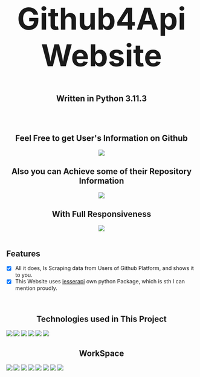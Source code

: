 <h1 align='center' style="font-size:5rem"><b>Github4Api Website</b></h1>
<h2 align='center'><b>Written in Python 3.11.3</b></h2>
<br><br>
<div align='center'>
<h2 align='center'><b>Feel Free to get User's Information on Github</b></h2>
<img src="https://github.com/lesserapi/Github4ApiWebsite/blob/master/gifs/user_info.gif"></img>
<br>
<h2 align='center'><b>Also you can Achieve some of their Repository Information</b></h2>
<img src="https://github.com/lesserapi/Github4ApiWebsite/blob/master/gifs/repo_info.gif"></img>
<br>
<h2 align='center'><b>With Full Responsiveness</b></h2>
<img src="https://github.com/lesserapi/Github4ApiWebsite/blob/master/gifs/responsievness.gif"></img>
</div>

<br>

<h2 align="left">Features</h1>

- [x] All it does, Is Scraping data from Users of Github Platform, and shows it to you.
- [x] This Website uses [lesserapi](https://github.com/lesserapi/lesserapi/) own python Package, which is sth I can mention proudly.

<br>

<h2 align='center'><b>Technologies used in This Project</h2>
<img src="https://img.shields.io/badge/Python-14354C?style=for-the-badge&logo=python&logoColor=white"></img>
<img src="https://img.shields.io/badge/Django-092E20?style=for-the-badge&logo=django&logoColor=white"></img>
<img src="https://img.shields.io/badge/HTML5-E34F26?style=for-the-badge&logo=html5&logoColor=white"></img>
<img src="https://img.shields.io/badge/CSS3-1572B6?style=for-the-badge&logo=css3&logoColor=white"></img>
<img src="https://img.shields.io/badge/JavaScript-323330?style=for-the-badge&logo=javascript&logoColor=F7DF1E"></img>
<img src="https://img.shields.io/badge/SQLite-07405E?style=for-the-badge&logo=sqlite&logoColor=white"></img>

<br>

<h2 align='center'><b>WorkSpace</h2>
<img src="https://img.shields.io/badge/Intel-Core_i5_10600K-0071C5?style=for-the-badge&logo=intel&logoColor=white"></img>
<img src="https://img.shields.io/badge/NVIDIA-RTX2060 OC-76B900?style=for-the-badge&logo=nvidia&logoColor=white"></img>
<img src="https://img.shields.io/badge/Windows-0078D6?style=for-the-badge&logo=windows&logoColor=white"></img>
<img src="https://img.shields.io/badge/Ubuntu-E95420?style=for-the-badge&logo=ubuntu&logoColor=white"></img>
<img src="https://img.shields.io/badge/GitHub-100000?style=for-the-badge&logo=github&logoColor=white"></img>
<img src="https://img.shields.io/badge/Git-F05032?style=for-the-badge&logo=git&logoColor=white"></img>
<img src="https://img.shields.io/badge/Visual_Studio_Code-0078D4?style=for-the-badge&logo=visual%20studio%20code&logoColor=white"></img>
<img src="https://img.shields.io/badge/Linux-FCC624?style=for-the-badge&logo=linux&logoColor=black"></img>